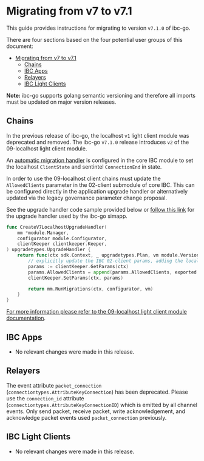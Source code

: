 # Migrating from v7 to v7.1

This guide provides instructions for migrating to version `v7.1.0` of ibc-go.

There are four sections based on the four potential user groups of this document:

- [Migrating from v7 to v7.1](#migrating-from-v7-to-v71)
	- [Chains](#chains)
	- [IBC Apps](#ibc-apps)
	- [Relayers](#relayers)
	- [IBC Light Clients](#ibc-light-clients)

**Note:** ibc-go supports golang semantic versioning and therefore all imports must be updated on major version releases.

## Chains

In the previous release of ibc-go, the localhost `v1` light client module was deprecated and removed. The ibc-go `v7.1.0` release introduces `v2` of the 09-localhost light client module.

<!-- TODO: Update the links to use release version instead of feat branch -->
An [automatic migration handler](https://github.com/cosmos/ibc-go/blob/09-localhost/modules/core/module.go#L133-L145) is configured in the core IBC module to set the localhost `ClientState` and sentintel `ConnectionEnd` in state.

In order to use the 09-localhost client chains must update the `AllowedClients` parameter in the 02-client submodule of core IBC. This can be configured directly in the application upgrade handler or alternatively updated via the legacy governance parameter change proposal.

See the upgrade handler code sample provided below or [follow this link](https://github.com/cosmos/ibc-go/blob/09-localhost/testing/simapp/upgrades/upgrades.go#L85) for the upgrade handler used by the ibc-go simapp.

```go
func CreateV7LocalhostUpgradeHandler(
	mm *module.Manager,
	configurator module.Configurator,
	clientKeeper clientkeeper.Keeper,
) upgradetypes.UpgradeHandler {
	return func(ctx sdk.Context, _ upgradetypes.Plan, vm module.VersionMap) (module.VersionMap, error) {
		// explicitly update the IBC 02-client params, adding the localhost client type
		params := clientKeeper.GetParams(ctx)
		params.AllowedClients = append(params.AllowedClients, exported.Localhost)
		clientKeeper.SetParams(ctx, params)

		return mm.RunMigrations(ctx, configurator, vm)
	}
}
```

[For more information please refer to the 09-localhost light client module documentation](../ibc/light-clients/localhost/overview.md).

## IBC Apps

- No relevant changes were made in this release.

## Relayers

The event attribute `packet_connection` (`connectiontypes.AttributeKeyConnection`) has been deprecated. 
Please use the `connection_id` attribute (`connectiontypes.AttributeKeyConnectionID`) which is emitted by all channel events.
Only send packet, receive packet, write acknowledgement, and acknowledge packet events used `packet_connection` previously.

## IBC Light Clients

- No relevant changes were made in this release.
